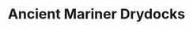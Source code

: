---
title: "Ancient Mariner Drydocks"
url: /cheboygan/ancient-mariner-drydocks-east-state-street/
shop: Mieten
---